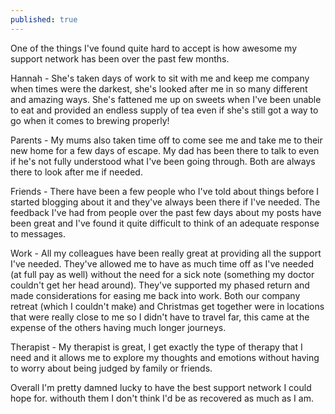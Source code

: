 ```yaml
---
published: true
---
```

One of the things I've found quite hard to accept is how awesome my support network has been over the past few months.

Hannah - She's taken days of work to sit with me and keep me company when times were the darkest, she's looked after me in so many different and amazing ways. She's fattened me up on sweets when I've been unable to eat and provided an endless supply of tea even if she's still got a way to go when it comes to brewing properly!

Parents - My mums also taken time off to come see me and take me to their new home for a few days of escape. My dad has been there to talk to even if he's not fully understood what I've been going through. Both are always there to look after me if needed.

Friends - There have been a few people who I've told about things before I started blogging about it and they've always been there if I've needed. The feedback I've had from people over the past few days about my posts have been great and I've found it quite difficult to think of an adequate response to messages.

Work - All my colleagues have been really great at providing all the support I've needed. They've allowed me to have as much time off as I've needed (at full pay as well) without the need for a sick note (something my doctor couldn't get her head around). They've supported my phased return and made considerations for easing me back into work. Both our company retreat (which I couldn't make) and Christmas get together were in locations that were really close to me so I didn't have to travel far, this came at the expense of the others having much longer journeys.

Therapist - My therapist is great, I get exactly the type of therapy that I need and it allows me to explore my thoughts and emotions without having to worry about being judged by family or friends.

Overall I'm pretty damned lucky to have the best support network I could hope for. withouth them I don't think I'd be as recovered as much as I am.

